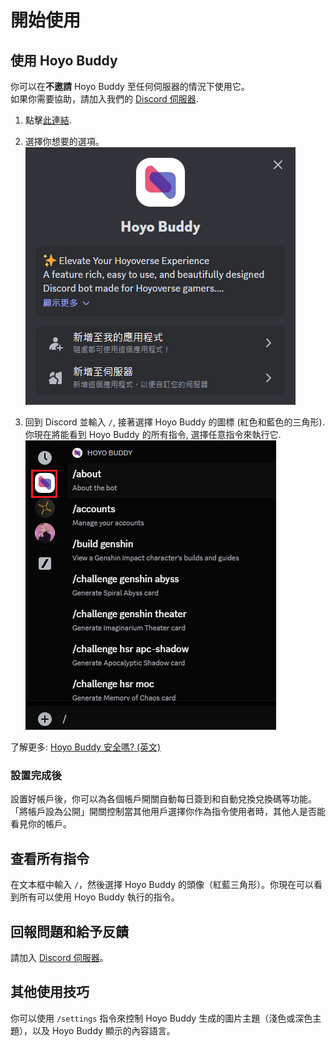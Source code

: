 # 開始使用

## 使用 Hoyo Buddy

你可以在**不邀請** Hoyo Buddy 至任何伺服器的情況下使用它。  
如果你需要協助，請加入我們的 [Discord 伺服器](https://link.seria.moe/hb-dc).

1. 點擊[此連結](https://discord.com/oauth2/authorize?client_id=1000045812522430626).

2. 選擇你想要的選項。  
![image](../../../../src/assets/images/HB_Add-app_zh_Hant.png)

3. 回到 Discord 並輸入 `/`, 接著選擇 Hoyo Buddy 的圖標 (紅色和藍色的三角形). 你現在將能看到 Hoyo Buddy 的所有指令, 選擇任意指令來執行它.  
![image](../../../../src/assets/images/392196104-6960be6c-8b51-49fd-93ae-bad4dad6822b.png)

了解更多: [Hoyo Buddy 安全嗎? (英文)](./Account-Security.md)

### 設置完成後

設置好帳戶後，你可以為各個帳戶開關自動每日簽到和自動兌換兌換碼等功能。
「將帳戶設為公開」開關控制當其他用戶選擇你作為指令使用者時，其他人是否能看見你的帳戶。

## 查看所有指令

在文本框中輸入 `/`，然後選擇 Hoyo Buddy 的頭像（紅藍三角形）。你現在可以看到所有可以使用 Hoyo Buddy 執行的指令。

## 回報問題和給予反饋

請加入 [Discord 伺服器](https://link.seria.moe/hb-dc)。

## 其他使用技巧

你可以使用 `/settings` 指令來控制 Hoyo Buddy 生成的圖片主題（淺色或深色主題），以及 Hoyo Buddy 顯示的內容語言。

